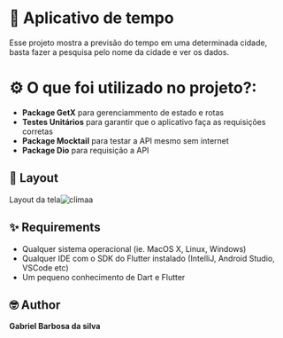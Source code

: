 # 📱 Aplicativo de tempo 

Esse projeto mostra a previsão do tempo em uma determinada cidade, basta fazer a pesquisa pelo nome da cidade e ver os dados.

# ⚙️ O que foi utilizado no projeto?:

<ul>
  <li><b>Package GetX</b> para gerenciammento de estado e rotas</li>
  <li><b>Testes Unitários</b> para garantir que o aplicativo faça as requisições corretas</li>
  <li><b>Package Mocktail</b> para testar a API mesmo sem internet</li>
  <li><b>Package Dio</b> para requisição a API</li>
</ul>


## 📸 Layout

Layout da tela![climaa](https://github.com/gabrieuu/weather_app/assets/81256082/845f35b8-d2e9-4536-81a7-e5ed335e7584)


## ✨ Requirements
* Qualquer sistema operacional (ie. MacOS X, Linux, Windows)
* Qualquer IDE com o SDK do Flutter instalado (IntelliJ, Android Studio, VSCode etc)
* Um pequeno conhecimento de Dart e Flutter


## 🤓 Author
**Gabriel Barbosa da silva** 
